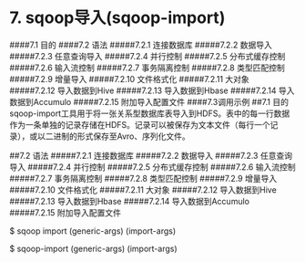 # 7. sqoop导入(sqoop-import)
####7.1 目的
####7.2 语法
#####7.2.1 连接数据库
#####7.2.2 数据导入
#####7.2.3 任意查询导入
#####7.2.4 并行控制
#####7.2.5 分布式缓存控制
#####7.2.6 输入流控制
#####7.2.7 事务隔离控制
#####7.2.8 类型匹配控制
#####7.2.9 增量导入
#####7.2.10 文件格式化
#####7.2.11 大对象
#####7.2.12 导入数据到Hive
#####7.2.13 导入数据到Hbase
#####7.2.14 导入数据到Accumulo
#####7.2.15 附加导入配置文件
####7.3调用示例
##7.1 目的
sqoop-import工具用于将一张关系型数据库表导入到HDFS。表中的每一行数据作为一条单独的记录存储在HDFS。记录可以被保存为文本文件（每行一个记录），或以二进制的形式保存至Avro、序列化文件。

##7.2 语法
#####7.2.1 连接数据库
#####7.2.2 数据导入
#####7.2.3 任意查询导入
#####7.2.4 并行控制
#####7.2.5 分布式缓存控制
#####7.2.6 输入流控制
#####7.2.7 事务隔离控制
#####7.2.8 类型匹配控制
#####7.2.9 增量导入
#####7.2.10 文件格式化
#####7.2.11 大对象
#####7.2.12 导入数据到Hive
#####7.2.13 导入数据到Hbase
#####7.2.14 导入数据到Accumulo
#####7.2.15 附加导入配置文件

<!--lang: bash-->
$ sqoop import (generic-args) (import-args)

$ sqoop-import (generic-args) (import-args)



